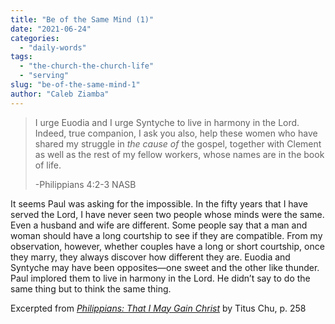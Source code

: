 ```yaml
---
title: "Be of the Same Mind (1)"
date: "2021-06-24"
categories: 
  - "daily-words"
tags: 
  - "the-church-the-church-life"
  - "serving"
slug: "be-of-the-same-mind-1"
author: "Caleb Ziamba"
---
```


> I urge Euodia and I urge Syntyche to live in harmony in the Lord. Indeed, true companion, I ask you also, help these women who have shared my struggle in _the cause of_ the gospel, together with Clement as well as the rest of my fellow workers, whose names are in the book of life.
> 
> \-Philippians 4:2-3 NASB

It seems Paul was asking for the impossible. In the fifty years that I have served the Lord, I have never seen two people whose minds were the same. Even a husband and wife are different. Some people say that a man and woman should have a long courtship to see if they are compatible. From my observation, however, whether couples have a long or short courtship, once they marry, they always discover how different they are. Euodia and Syntyche may have been opposites—one sweet and the other like thunder. Paul implored them to live in harmony in the Lord. He didn’t say to do the same thing but to think the same thing.

Excerpted from _[Philippians: That I May Gain Christ](https://www.asweetsavor.org/book-philippians/)_ by Titus Chu, p. 258

